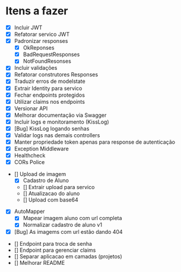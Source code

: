 # Itens a fazer
- [x] Incluir JWT
- [x] Refatorar servico JWT
- [x] Padronizar responses
  - [x] OkReponses
  - [x] BadRequestResponses
  - [x] NotFoundResonses
- [x] Incluir validações
- [x] Refatorar construtores Responses
- [x] Traduzir erros de modelstate
- [x] Extrair Identity para servico
- [x] Fechar endpoints protegidos
- [x] Utilizar claims nos endpoints 
- [x] Versionar API
- [x] Melhorar documentação via Swagger
- [x] Incluir logs e monitoramento (KissLog)
- [x] [Bug] KissLog logando senhas
- [x] Validar logs nas demais controllers
- [x] Manter propriedade token apenas para response de autenticação
- [x] Exception Middleware
- [x] Healthcheck
- [x] CORs Police
- [] Upload de imagem
  - [x] Cadastro de Aluno
  - [] Extrair upload para servico
  - [] Atualizacao do aluno
  - [] Upload com base64
- [x] AutoMapper
  - [x] Mapear imagem aluno com url completa
  - [x] Normalizar cadastro de aluno v1
- [x] [Bug] As imagems com url estão dando 404
- [] Endpoint para troca de senha
- [] Endpoint para gerenciar claims
- [] Separar aplicacao em camadas (projetos)
- [] Melhorar README